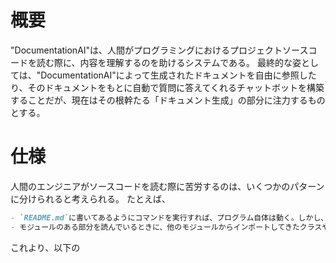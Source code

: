 # 概要
"DocumentationAI"は、人間がプログラミングにおけるプロジェクトソースコードを読む際に、内容を理解するのを助けるシステムである。
最終的な姿としては、"DocumentationAI"によって生成されたドキュメントを自由に参照したり、そのドキュメントをもとに自動で質問に答えてくれるチャットボットを構築することだが、現在はその根幹たる「ドキュメント生成」の部分に注力するものとする。

# 仕様
人間のエンジニアがソースコードを読む際に苦労するのは、いくつかのパターンに分けられると考えられる。
たとえば、
``` markdown
- `README.md`に書いてあるようにコマンドを実行すれば、プログラム自体は動く。しかし、実際にどのような順番でどのようなモジュールが呼び出されているのかを知るためには、エントリポイントから順にプログラム全体のコードを読んでいく必要があるため、大変な労力が必要になる。この大まかな流れを、自然言語やUML図など人間にとって一目でわかるように解説するドキュメントがあれば、生産性が向上するはずである。
- モジュールのある部分を読んでいるときに、他のモジュールからインポートしてきたクラスや関数が存在する場合がある。そのとき、それらのクラスや関数は（適切なコメントが残されていない限りは、）その実装を見に行かなければ役割がわからないことも多い。そして見に行った先でも、さらに別のモジュールがインポートされており、その実装を見に行かなければいけなくなり、現在地を見失うことがある。そんなときに、モジュールからインポートした関数やクラスの役割をちょうどよい長さで説明してくれるドキュメントがあれば、生産性が向上するはずである。
```

これより、以下の
